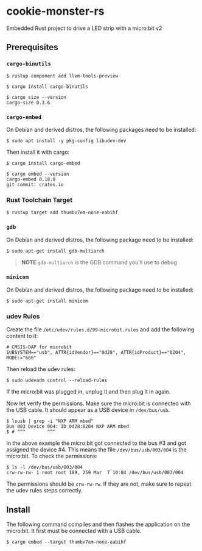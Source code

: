 # cookie-monster-rs
Embedded Rust project to drive a LED strip with a micro:bit v2

## Prerequisites

### `cargo-binutils`

```console
$ rustup component add llvm-tools-preview

$ cargo install cargo-binutils

$ cargo size --version
cargo-size 0.3.6
```

### `cargo-embed`

On Debian and derived distros, the following packages need to be installed:

```console
$ sudo apt install -y pkg-config libudev-dev
```

Then install it with cargo:

```console
$ cargo install cargo-embed

$ cargo embed --version
cargo-embed 0.18.0
git commit: crates.io
```

### Rust Toolchain Target

```console
$ rustup target add thumbv7em-none-eabihf
```

### `gdb`

On Debian and derived distros, the following package need to be installed:

```console
$ sudo apt-get install gdb-multiarch
```

> **NOTE** `gdb-multiarch` is the GDB command you'll use to debug

### `minicom`

On Debian and derived distros, the following package need to be installed:

```console
$ sudo apt-get install minicom
```

### udev Rules

Create the file `/etc/udev/rules.d/99-microbit.rules` and add the following content to it:

```text
# CMSIS-DAP for microbit
SUBSYSTEM=="usb", ATTR{idVendor}=="0d28", ATTR{idProduct}=="0204", MODE:="666"
```

Then reload the udev rules:

```console
$ sudo udevadm control --reload-rules
```

If the micro:bit was plugged in, unplug it and then plug it in again.

Now let verify the permissions. Make sure the micro:bit is connected with the USB cable. It should appear as a USB
device in `/dev/bus/usb`.

```console
$ lsusb | grep -i "NXP ARM mbed"
Bus 003 Device 004: ID 0d28:0204 NXP ARM mbed
$ # ^^^        ^^^
```

In the above example the micro:bit got connected to the bus #3 and got assigned the device #4. This means the file
`/dev/bus/usb/003/004` is the micro:bit. To check the permissions:

```console
$ ls -l /dev/bus/usb/003/004
crw-rw-rw- 1 root root 189, 259 Mar  7 10:04 /dev/bus/usb/003/004
```

The permissions should be `crw-rw-rw`. If they are not, make sure to repeat the udev rules steps correctly.

## Install

The following command compiles and then flashes the application on the micro:bit. It first must be connected with a USB
cable.

```console
$ cargo embed --target thumbv7em-none-eabihf
```